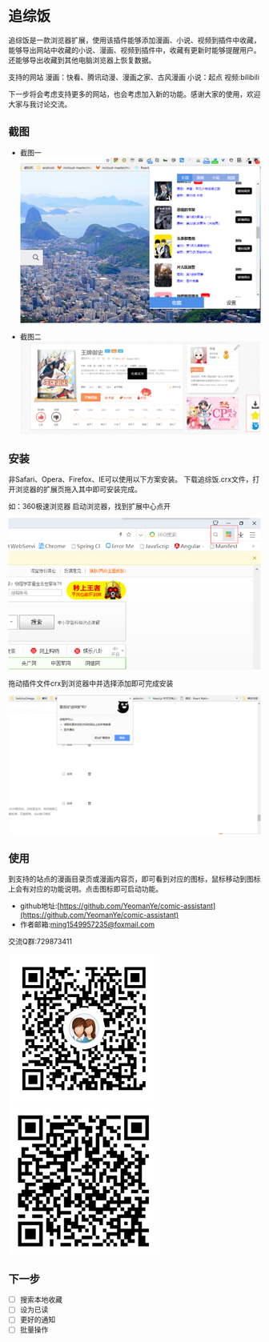 # 追综饭
追综饭是一款浏览器扩展，使用该插件能够添加漫画、小说、视频到插件中收藏，能够导出网站中收藏的小说、漫画、视频到插件中，收藏有更新时能够提醒用户。还能够导出收藏到其他电脑浏览器上恢复数据。

支持的网站
漫画：快看、腾讯动漫、漫画之家、古风漫画
小说：起点
视频:bilibili

下一步将会考虑支持更多的网站，也会考虑加入新的功能。感谢大家的使用，欢迎大家与我讨论交流。

## 截图

- 截图一
![popup截图](screenshot/追综饭.png)

- 截图二
![content截图](screenshot/content.png)

## 安装
非Safari、Opera、Firefox、IE可以使用以下方案安装。
下载追综饭.crx文件，打开浏览器的扩展页拖入其中即可安装完成。

如：360极速浏览器
启动浏览器，找到扩展中心点开

![360首页](screenshot/360.png)

拖动插件文件crx到浏览器中并选择添加即可完成安装

![360extension](screenshot/360extension.png)

## 使用
到支持的站点的漫画目录页或漫画内容页，即可看到对应的图标，鼠标移动到图标上会有对应的功能说明。点击图标即可启动功能。

- github地址:[https://github.com/YeomanYe/comic-assistant](https://github.com/YeomanYe/comic-assistant)
- 作者邮箱:ming1549957235@foxmail.com

交流Q群:729873411

![qq-qrcord](screenshot/qq-qrcode.png)
![wx-qrcode](screenshot/wx-qrcode.png)

## 下一步

* [ ] 搜索本地收藏
* [ ] 设为已读
* [ ] 更好的通知
* [ ] 批量操作